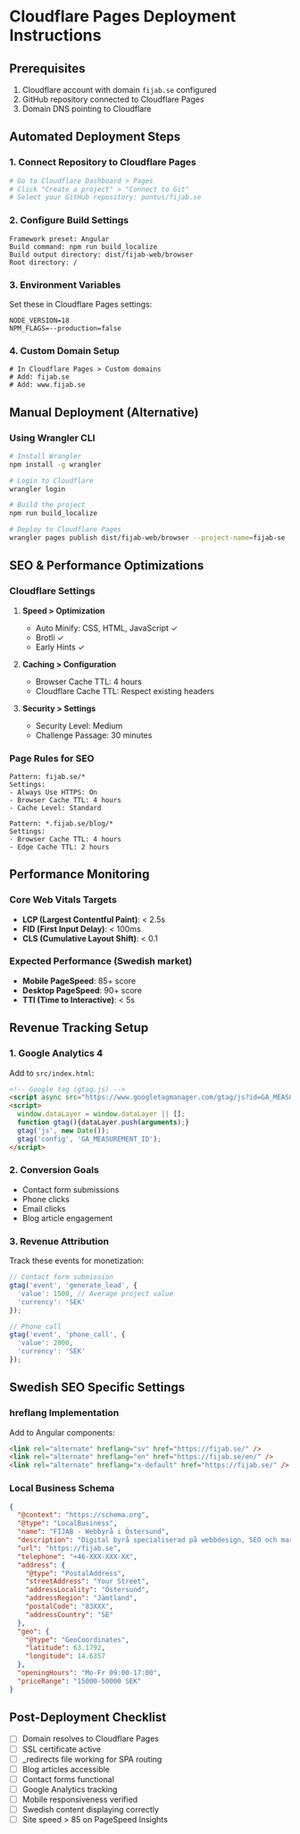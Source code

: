 # Cloudflare Pages Deployment Instructions

## Prerequisites
1. Cloudflare account with domain `fijab.se` configured
2. GitHub repository connected to Cloudflare Pages
3. Domain DNS pointing to Cloudflare

## Automated Deployment Steps

### 1. Connect Repository to Cloudflare Pages
```bash
# Go to Cloudflare Dashboard > Pages
# Click "Create a project" > "Connect to Git"
# Select your GitHub repository: pontus/fijab.se
```

### 2. Configure Build Settings
```
Framework preset: Angular
Build command: npm run build_localize
Build output directory: dist/fijab-web/browser
Root directory: /
```

### 3. Environment Variables
Set these in Cloudflare Pages settings:
```
NODE_VERSION=18
NPM_FLAGS=--production=false
```

### 4. Custom Domain Setup
```
# In Cloudflare Pages > Custom domains
# Add: fijab.se
# Add: www.fijab.se
```

## Manual Deployment (Alternative)

### Using Wrangler CLI
```bash
# Install Wrangler
npm install -g wrangler

# Login to Cloudflare
wrangler login

# Build the project
npm run build_localize

# Deploy to Cloudflare Pages
wrangler pages publish dist/fijab-web/browser --project-name=fijab-se
```

## SEO & Performance Optimizations

### Cloudflare Settings
1. **Speed > Optimization**
   - Auto Minify: CSS, HTML, JavaScript ✓
   - Brotli ✓
   - Early Hints ✓

2. **Caching > Configuration**
   - Browser Cache TTL: 4 hours
   - Cloudflare Cache TTL: Respect existing headers

3. **Security > Settings**
   - Security Level: Medium
   - Challenge Passage: 30 minutes

### Page Rules for SEO
```
Pattern: fijab.se/*
Settings:
- Always Use HTTPS: On
- Browser Cache TTL: 4 hours
- Cache Level: Standard

Pattern: *.fijab.se/blog/*
Settings:
- Browser Cache TTL: 4 hours
- Edge Cache TTL: 2 hours
```

## Performance Monitoring

### Core Web Vitals Targets
- **LCP (Largest Contentful Paint)**: < 2.5s
- **FID (First Input Delay)**: < 100ms  
- **CLS (Cumulative Layout Shift)**: < 0.1

### Expected Performance (Swedish market)
- **Mobile PageSpeed**: 85+ score
- **Desktop PageSpeed**: 90+ score
- **TTI (Time to Interactive)**: < 5s

## Revenue Tracking Setup

### 1. Google Analytics 4
Add to `src/index.html`:
```html
<!-- Google tag (gtag.js) -->
<script async src="https://www.googletagmanager.com/gtag/js?id=GA_MEASUREMENT_ID"></script>
<script>
  window.dataLayer = window.dataLayer || [];
  function gtag(){dataLayer.push(arguments);}
  gtag('js', new Date());
  gtag('config', 'GA_MEASUREMENT_ID');
</script>
```

### 2. Conversion Goals
- Contact form submissions
- Phone clicks
- Email clicks  
- Blog article engagement

### 3. Revenue Attribution
Track these events for monetization:
```javascript
// Contact form submission
gtag('event', 'generate_lead', {
  'value': 1500, // Average project value
  'currency': 'SEK'
});

// Phone call
gtag('event', 'phone_call', {
  'value': 2000,
  'currency': 'SEK'
});
```

## Swedish SEO Specific Settings

### hreflang Implementation
Add to Angular components:
```html
<link rel="alternate" hreflang="sv" href="https://fijab.se/" />
<link rel="alternate" hreflang="en" href="https://fijab.se/en/" />
<link rel="alternate" hreflang="x-default" href="https://fijab.se/" />
```

### Local Business Schema
```json
{
  "@context": "https://schema.org",
  "@type": "LocalBusiness",
  "name": "FIJAB - Webbyrå i Östersund",
  "description": "Digital byrå specialiserad på webbdesign, SEO och marknadsföring i Jämtland",
  "url": "https://fijab.se",
  "telephone": "+46-XXX-XXX-XX",
  "address": {
    "@type": "PostalAddress",
    "streetAddress": "Your Street",
    "addressLocality": "Östersund", 
    "addressRegion": "Jämtland",
    "postalCode": "83XXX",
    "addressCountry": "SE"
  },
  "geo": {
    "@type": "GeoCoordinates",
    "latitude": 63.1792,
    "longitude": 14.6357
  },
  "openingHours": "Mo-Fr 09:00-17:00",
  "priceRange": "15000-50000 SEK"
}
```

## Post-Deployment Checklist
- [ ] Domain resolves to Cloudflare Pages
- [ ] SSL certificate active
- [ ] _redirects file working for SPA routing
- [ ] Blog articles accessible
- [ ] Contact forms functional
- [ ] Google Analytics tracking
- [ ] Mobile responsiveness verified
- [ ] Swedish content displaying correctly
- [ ] Site speed > 85 on PageSpeed Insights